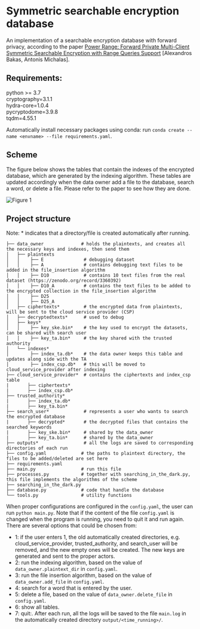 # Symmetric searchable encryption database 
An implementation of a searchable encryption database with forward privacy, according to 
the paper [Power Range: Forward Private Multi-Client Symmetric Searchable Encryption with 
Range Queries Support](https://ieeexplore.ieee.org/abstract/document/9219739) [Alexandros Bakas, Antonis Michalas].

## Requirements:
python >= 3.7 \
cryptography=3.1.1 \
hydra-core=1.0.4 \
pycryptodome=3.9.8 \
tqdm=4.55.1

Automatically install necessary packages using conda: run
```conda create --name <envname> --file requirements.yaml```. 

## Scheme
The figure below shows the tables that contain the indexes of the encrypted database, which are generated
by the indexing algorithm. These tables are updated accordingly when the data owner add a file to the
database, search a word, or delete a file. Please refer to the paper to see how they are done.

![Figure 1](tables.png)

## Project structure
Note: * indicates that a directory/file is created automatically after running.

```.
├── data_owner              # holds the plaintexts, and creates all the necessary keys and indexes, then send them
│   ├── plaintexts
│   │    ├── E               # debugging dataset
│   │    ├── A               # contains debugging text files to be added in the file_insertion algorithm
│   │    ├── D10             # contains 10 text files from the real dataset (https://zenodo.org/record/3360392)
│   │    ├── D10_A           # contains the text files to be added to the encrypted collection in the file_insertion algorithm
│   │    ├── D25
│   │    ├── D25_A
│   ├── ciphertexts*         # the encrypted data from plaintexts, will be sent to the cloud service provider (CSP)
│   ├── decryptedtexts*      # used to debug
│   ├── keys*                 
│   │    ├── key_ske.bin*    # the key used to encrypt the datasets, can be shared with search user
│   │    ├── key_ta.bin*     # the key shared with the trusted authority 
│   └── indexes*
│        ├── index_ta.db*    # the data owner keeps this table and updates along side with the TA
│        ├── index_csp.db*   # this will be moved to cloud_service_provider after indexing 
├── cloud_service_provider*  # contains the ciphertexts and index_csp table
|       ├── ciphertexts*     
|       ├── index_csp.db*    
├── trusted_authority*       
|       ├── index_ta.db*    
|       ├── key_ta.bin*    
├── search_user*             # represents a user who wants to search the encrypted database 
|       ├── decrypted*       # the decrypted files that contains the searched keywords
|       ├── key_ske.bin*     # shared by the data_owner
|       ├── key_ta.bin*      # shared by the data_owner
├── outputs*                 # all the logs are saved to corresponding directories of each run
├── config.yaml             # the paths to plaintext directory, the files to be added/deleted are set here
├── requirements.yaml       
├── main.py                 # run this file 
├── processes.py            # together with searching_in_the_dark.py, this file implements the algorithms of the scheme 
├── searching_in_the_dark.py
├── database.py             # code that handle the database
└── tools.py                # utility functions
 ```

When proper configurations are configured in the ```config.yaml```, the user can run ```python main.py```.
Note that if the content of the file `config.yaml` is changed when the program is running, 
you need to quit it and run again.
There are several options that could be chosen from:
- 1: if the user enters 1, the old automatically created directories, e.g. cloud_service_provider, trusted_authority, 
  and search_user will be removed, and the new empty ones will be created.
  The new keys are generated and sent to the proper actors.
- 2: run the indexing algorithm, based on the value of `data_owner.plaintext_dir` in `config.yaml`.
- 3: run the file insertion algorithm, based on the value of `data_owner.add_file` in `config.yaml`.
- 4: search for a word that is entered by the user.
- 5: delete a file, based on the value of `data_owner.delete_file` in `config.yaml`. 
- 6: show all tables. 
- 7: quit:.
After each run, all the logs will be saved to the file ```main.log``` in the automatically created
directory ```output/<time_running>/```.

